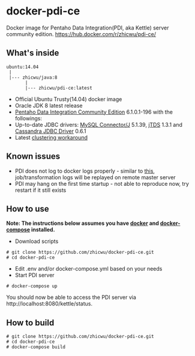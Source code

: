 # docker-pdi-ce
Docker image for Pentaho Data Integration(PDI, aka Kettle) server community edition. https://hub.docker.com/r/zhicwu/pdi-ce/

## What's inside
```
ubuntu:14.04
 |
 |--- zhicwu/java:8
       |
       |--- zhicwu/pdi-ce:latest
```
* Official Ubuntu Trusty(14.04) docker image
* Oracle JDK 8 latest release
* [Pentaho Data Integration Community Edition](http://community.pentaho.com/) 6.1.0.1-196 with the followings:
 * Up-to-date JDBC drivers: [MySQL Connector/J](http://dev.mysql.com/downloads/connector/j/) 5.1.39, [jTDS](https://sourceforge.net/projects/jtds/) 1.3.1 and [Cassandra JDBC Driver](https://github.com/zhicwu/cassandra-jdbc-driver) 0.6.1
 * Latest [clustering workaround](/zhicwu/pdi-cluster)

## Known issues
* PDI does not log to docker logs properly - similar to [this](https://github.com/fabric8io/ipaas-quickstarts/issues/877), job/transformation logs will be replayed on remote master server
* PDI may hang on the first time startup - not able to reproduce now, try restart if it still exists

## How to use
**Note: The instructions below assumes you have [docker](https://docs.docker.com/engine/installation/) and [docker-compose](https://docs.docker.com/compose/install/) installed.**
- Download scripts
```
# git clone https://github.com/zhicwu/docker-pdi-ce.git
# cd docker-pdi-ce
```
- Edit .env and/or docker-compose.yml based on your needs
- Start PDI server
```
# docker-compose up
```
You should now be able to access the PDI server via http://localhost:8080/kettle/status.

## How to build
```
# git clone https://github.com/zhicwu/docker-pdi-ce.git
# cd docker-pdi-ce
# docker-compose build
```
